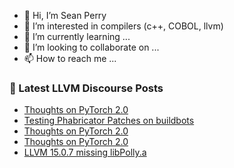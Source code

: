 - 👋 Hi, I’m Sean Perry
- 👀 I’m interested in compilers (c++, COBOL, llvm)
- 🌱 I’m currently learning ...
- 💞️ I’m looking to collaborate on ...
- 📫 How to reach me ...

<!---
s66perry/s66perry is a ✨ special ✨ repository because its `README.md` (this file) appears on your GitHub profile.
You can click the Preview link to take a look at your changes.
--->
### 📕 Latest LLVM Discourse Posts

<!-- DISCOURSE-LLVM:START -->
- [Thoughts on PyTorch 2.0](https://discourse.llvm.org/t/thoughts-on-pytorch-2-0/67000#post_7)
- [Testing Phabricator Patches on buildbots](https://discourse.llvm.org/t/testing-phabricator-patches-on-buildbots/67906#post_3)
- [Thoughts on PyTorch 2.0](https://discourse.llvm.org/t/thoughts-on-pytorch-2-0/67000#post_6)
- [Thoughts on PyTorch 2.0](https://discourse.llvm.org/t/thoughts-on-pytorch-2-0/67000#post_5)
- [LLVM 15.0.7 missing libPolly.a](https://discourse.llvm.org/t/llvm-15-0-7-missing-libpolly-a/67942#post_1)
<!-- DISCOURSE-LLVM:END -->
